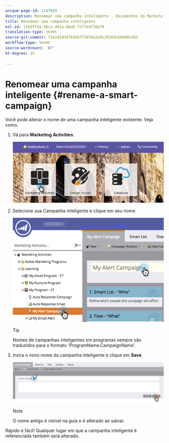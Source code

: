 ```yaml
---
unique-page-id: 1147049
description: Renomear uma campanha inteligente - Documentos do Marketo - Documentação do produto
title: Renomear uma campanha inteligente
exl-id: 116dff4a-56ca-451a-bbab-f277e4f3daf9
translation-type: tm+mt
source-git-commit: 72e1d29347bd5b77107da1e9c30169cb6490c432
workflow-type: tm+mt
source-wordcount: '87'
ht-degree: 2%

---
```


# Renomear uma campanha inteligente {#rename-a-smart-campaign}

Você pode alterar o nome de uma campanha inteligente existente. Veja como.

1. Vá para **Marketing Activities**.

   ![](assets/login-marketing-activities.png)

1. Selecione sua Campanha inteligente e clique em seu nome.

   ![](assets/renamecampaign-hands.png)

   >[!TIP]
   >
   >Nomes de campanhas inteligentes em programas sempre são traduzidos para o formato &#39;ProgramName.CampaignName&#39;.

1. Insira o novo nome da campanha inteligente e clique em **Save**.

   ![](assets/rename-cursorandhand.png)

   >[!NOTE]
   >
   >O nome antigo é visível na guia e é alterado ao salvar.

Rápido e fácil! Qualquer lugar em que a campanha inteligente é referenciada também será alterado.
